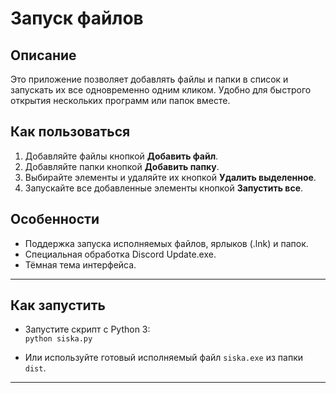 # Запуск файлов

## Описание

Это приложение позволяет добавлять файлы и папки в список и запускать их все одновременно одним кликом. Удобно для быстрого открытия нескольких программ или папок вместе.

## Как пользоваться

1. Добавляйте файлы кнопкой **Добавить файл**.
2. Добавляйте папки кнопкой **Добавить папку**.
3. Выбирайте элементы и удаляйте их кнопкой **Удалить выделенное**.
4. Запускайте все добавленные элементы кнопкой **Запустить все**.

## Особенности

- Поддержка запуска исполняемых файлов, ярлыков (.lnk) и папок.
- Специальная обработка Discord Update.exe.
- Тёмная тема интерфейса.

---

## Как запустить

- Запустите скрипт с Python 3:  
  `python siska.py`

- Или используйте готовый исполняемый файл `siska.exe` из папки `dist`.

---


